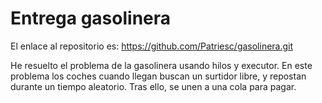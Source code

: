 # Entrega gasolinera

El enlace al repositorio es: https://github.com/Patriesc/gasolinera.git

He resuelto el problema de la gasolinera usando hilos y executor. En este problema los coches cuando llegan buscan un surtidor libre, y repostan durante un tiempo aleatorio.
Tras ello, se unen a una cola para pagar.

